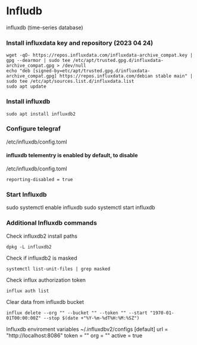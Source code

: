 # Infludb
influxdb (time-series database)

### Install influxdata key and repository (2023 04 24)
```
wget -qO- https://repos.influxdata.com/influxdata-archive_compat.key | gpg --dearmor | sudo tee /etc/apt/trusted.gpg.d/influxdata-archive_compat.gpg > /dev/null
echo "deb [signed-by=etc/apt/trusted.gpg.d/influxdata-archive_compat.gpg] https://repos.influxdata.com/debian stable main" | sudo tee /etc/apt/sources.list.d/influxdata.list
sudo apt update

```

### Install influxdb
```
sudo apt install influxdb2
```

### Configure telegraf
/etc/influxdb/config.toml

#### influxdb telementry is enabled by default, to disable
/etc/influxdb/config.toml
```
reporting-disabled = true
```

### Start Influxdb
sudo systemctl enable influxdb
sudo systemctl start influxdb




### Additional Influxdb commands
Check influxdb2 install paths
```
dpkg -L influxdb2
```

Check if influxdb2 is masked
```
systemctl list-unit-files | grep masked
```

Check influx authorization token
```
influx auth list
```

Clear data from influxdb bucket
```
influx delete --org "" --bucket "" --token "" --start "1970-01-01T00:00:00Z" --stop $(date +"%Y-%m-%dT%H:%M:%SZ")
```

Influxdb enviroment variables
~/.influxdbv2/configs
<pass>
[default]
  url = "http://localhost:8086"
  token = ""
  org = ""
  active = true
</pass>

